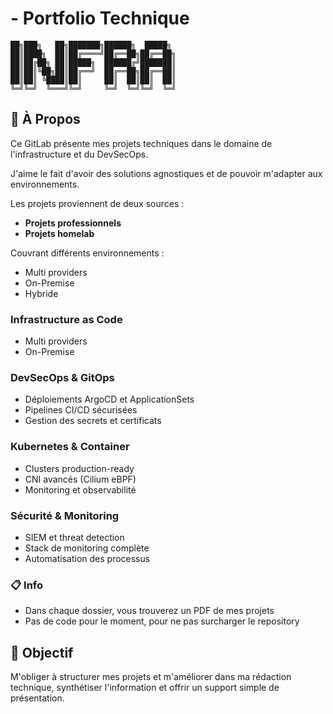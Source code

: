 # - Portfolio Technique

```
██╗███╗   ██╗███████╗██████╗  █████╗ 
██║████╗  ██║██╔════╝██╔══██╗██╔══██╗
██║██╔██╗ ██║█████╗  ██████╔╝███████║
██║██║╚██╗██║██╔══╝  ██╔══██╗██╔══██║
██║██║ ╚████║██║     ██║  ██║██║  ██║
╚═╝╚═╝  ╚═══╝╚═╝     ╚═╝  ╚═╝╚═╝  ╚═╝
```
## 🎯 À Propos

Ce GitLab présente mes projets techniques dans le domaine de l'infrastructure et du DevSecOps.

J'aime le fait d'avoir des solutions agnostiques et de pouvoir m'adapter aux environnements.

Les projets proviennent de deux sources :
- **Projets professionnels** 
- **Projets homelab**

Couvrant différents environnements :
- Multi providers
- On-Premise  
- Hybride

### Infrastructure as Code
- Multi providers 
- On-Premise

### DevSecOps & GitOps
- Déploiements ArgoCD et ApplicationSets
- Pipelines CI/CD sécurisées
- Gestion des secrets et certificats

### Kubernetes & Container
- Clusters production-ready
- CNI avancés (Cilium eBPF)
- Monitoring et observabilité

### Sécurité & Monitoring
- SIEM et threat detection
- Stack de monitoring complète
- Automatisation des processus

### 📋 Info
- Dans chaque dossier, vous trouverez un PDF de mes projets
- Pas de code pour le moment, pour ne pas surcharger le repository

## 🎯 Objectif

M'obliger à structurer mes projets et m'améliorer dans ma rédaction technique, synthétiser l'information et offrir un support simple de présentation.
